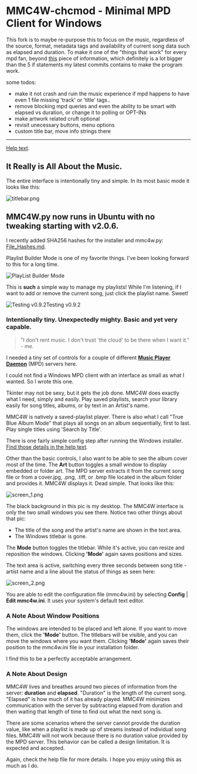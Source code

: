 # MMC4W-chcmod - Minimal MPD Client for Windows 

This fork is to maybe re-purpose this to focus on the music, regardless of the source, format, metadata tags and availability of current song data such as elapsed and duration.
To make it one of the "things that work" for every mpd fan, beyond [this](https://github.com/drgerg/mmc4w/blob/main/is_mmc4w_for_you.md) piece of information, which definitely is a lot bigger than the 5 if statements my latest commits contains to make the program work.

some todos:
- make it not crash and ruin the music experience if mpd happens to have even 1 file missing 'track' or 'title' tags..
- remove blocking mpd queries and even the ability to be smart with elapsed vs duration, or change it to polling or OPT-INs
- make artwork related cruft optional
- revisit unecessary buttons, menu options
- custom title bar, move info strings there


-----

[Help text](https://github.com/drgerg/mmc4w/blob/main/code/_internal/mmc4w_help.md).

## It Really is All About the Music.

The entire interface is intentionally tiny and simple. In its most basic mode it looks like this:

![titlebar.png](https://github.com/drgerg/mmc4w/blob/main/code/_internal/most_basic.png)

## MMC4W.py now runs in Ubuntu with no tweaking starting with v2.0.6.  

I recently added SHA256 hashes for the installer and mmc4w.py:  [File_Hashes.md](https://github.com/drgerg/mmc4w/blob/main/File_Hashes.md).

Playlist Builder Mode is one of my favorite things.  I've been looking forward to this for a long time.

![PlayList Builder Mode](https://github.com/drgerg/mmc4w/blob/main/pics/mmc4w_plb.png)

This is **such** a simple way to manage my playlists! While I'm listening, if I want to add or remove the current song, just click the playlist name.  Sweet!

![Testing v0.9.2](https://github.com/drgerg/mmc4w/blob/main/pics/testing_v0.9.2.jpg)Testing v0.9.2

### Intentionally tiny. Unexpectedly mighty. Basic and yet very capable.
> "I don't rent music. I don't trust 'the cloud' to be there when I want it." - me.

I needed a tiny set of controls for a couple of different **[Music Player Daemon](https://www.musicpd.org/)** (MPD) servers here.  

I could not find a Windows MPD client with an interface as small as what I wanted.  So I wrote this one.

Tkinter may not be sexy, but it gets the job done.  MMC4W does exactly what I need, simply and easily.  Play saved playlists, search your library easily for song titles, albums, or by text in an Artist's name.

MMC4W is natively a saved-playlist player.  There is also what I call "True Blue Album Mode" that plays all songs on an album sequentially, first to last.  Play single titles using 'Search by Title'.

There is one fairly simple config step after running the Windows installer.  [Find those details in the help text](https://github.com/drgerg/mmc4w/blob/main/code/_internal/mmc4w_help.md).  

Other than the basic controls, I also want to be able to see the album cover most of the time.  The **Art** button toggles a small window to display embedded or folder art.  The MPD server extracts it from the current song file or from a cover.jpg, .png, .tiff, or .bmp file located in the album folder and provides it.  MMC4W displays it. Dead simple.  That looks like this:

![screen_1.png](https://github.com/drgerg/mmc4w/blob/main/code/_internal/screen_1.png)

The black background in this pic is my desktop.  The MMC4W interface is only the two small windows you see there.  Notice two other things about that pic:

- The title of the song and the artist's name are shown in the text area.
- The Windows titlebar is gone.

The **Mode** button toggles the titlebar.  While it's active, you can resize and reposition the windows.  Clicking **'Mode'** again saves positions and sizes.

The text area is active, switching every three seconds between song title - artist name and a line about the status of things as seen here:

![screen_2.png](https://github.com/drgerg/mmc4w/blob/main/code/_internal/screen_2.png)

You are able to edit the configuration file (mmc4w.ini) by selecting **Config** | **Edit mmc4w.ini**.  It uses your system's default text editor.

### A Note About Window Positions

The windows are intended to be placed and left alone.  If you want to move them, click the **'Mode'** button.  The titlebars will be visible, and you can move the windows where you want them.  Clicking **'Mode'** again saves their position to the mmc4w.ini file in your installation folder.

I find this to be a perfectly acceptable arrangement.

### A Note About Design

MMC4W lives and breathes around two pieces of information from the server: **duration** and **elapsed**.  "Duration" is the length of the current song. "Elapsed" is how much of it has already played.  MMC4W minimizes communication with the server by subtracting elapsed from duration and then waiting that length of time to find out what the next song is.

There are some scenarios where the server cannot provide the duration value, like when a playlist is made up of streams instead of individual song files.  MMC4W will not work because there is no duration value provided by the MPD server.  This behavior can be called a design limitation. It is expected and accepted.

Again, check the help file for more details.  I hope you enjoy using this as much as I do.

